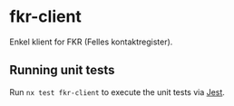 # fkr-client
Enkel klient for FKR (Felles kontaktregister).

## Running unit tests

Run `nx test fkr-client` to execute the unit tests via [Jest](https://jestjs.io).
